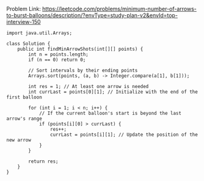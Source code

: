 Problem Link: https://leetcode.com/problems/minimum-number-of-arrows-to-burst-balloons/description/?envType=study-plan-v2&envId=top-interview-150

```
import java.util.Arrays;

class Solution {
    public int findMinArrowShots(int[][] points) {
        int n = points.length;
        if (n == 0) return 0;

        // Sort intervals by their ending points
        Arrays.sort(points, (a, b) -> Integer.compare(a[1], b[1]));

        int res = 1; // At least one arrow is needed
        int currLast = points[0][1]; // Initialize with the end of the first balloon

        for (int i = 1; i < n; i++) {
            // If the current balloon's start is beyond the last arrow's range
            if (points[i][0] > currLast) {
                res++;
                currLast = points[i][1]; // Update the position of the new arrow
            }
        }

        return res;
    }
}

```
